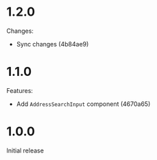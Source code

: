 # 1.2.0

Changes:

- Sync changes (4b84ae9)

# 1.1.0

Features:

- Add `AddressSearchInput` component (4670a65)

# 1.0.0

Initial release

